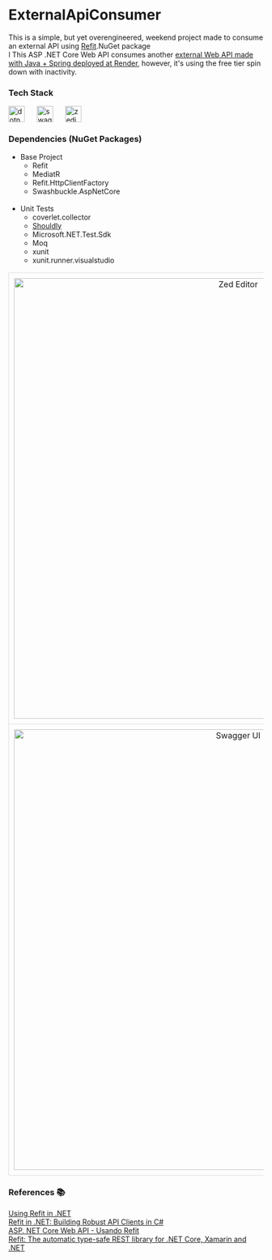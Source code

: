 # ExternalApiConsumer

<span>
This is a simple, but yet overengineered, weekend project made to consume an external API using <a href="https://github.com/reactiveui/refit">Refit<a/>.NuGet package</br>l
This ASP .NET Core Web API consumes another <a href="https://github.com/JGMelon22/DataFakerDemo"<a/>external Web API made with Java + Spring deployed at <a href="https://render.com/">Render<a/>, however, it's using the free tier spin down with inactivity.
<span/>

<h3>Tech Stack</h3>
<div style="display: flex; gap: 10px;">
    <img height="32" width="32" src="https://cdn.simpleicons.org/dotnet" alt="dotnet" />&nbsp;
    <img height="32" width="32" src="https://cdn.simpleicons.org/swagger" alt="swagger" />&nbsp;
    <img height="32" width="32" src="https://cdn.simpleicons.org/zedindustries" alt="zedindustries" />&nbsp;
</div>

### Dependencies (NuGet Packages)
<ul>
    <li>Base Project
        <ul>
            <li>Refit</li>
            <li>MediatR</li>
            <li>Refit.HttpClientFactory</li>
            <li>Swashbuckle.AspNetCore</li>
        </ul>
    </li></br>
    <li>Unit Tests
        <ul>
            <li>coverlet.collector</li>
            <li><a href="https://github.com/shouldly/shouldly">Shouldly<a/></li>
            <li>Microsoft.NET.Test.Sdk</li>
            <li>Moq</li>
            <li>xunit</li>
            <li>xunit.runner.visualstudio</li>
        </ul>
    </li>
</ul>

<table style="width: 100%; text-align: center; border-spacing: 20px;">
  <tr>
    <td style="border: 1px solid #ddd; padding: 10px;">
      <img src="https://github.com/user-attachments/assets/70e41027-b268-4556-a35e-a7e1c935fc38" alt="Zed Editor" width="870">
    </td>
  </tr>
  <tr>
    <td style="border: 1px solid #ddd; padding: 10px;">
      <img src="https://github.com/user-attachments/assets/997f7d4f-c9eb-409a-8e3f-6171c42e28d7" alt="Swagger UI" width="870">
    </td>
  </tr>
</table>

<h3>References 📚</h3>
<a href="https://medium.com/net-core/using-refit-in-net-0843bb199987">Using Refit in .NET</a><br/>
<a href="https://www.milanjovanovic.tech/blog/refit-in-dotnet-building-robust-api-clients-in-csharp">Refit in .NET: Building Robust API Clients in C#</a><br/>
<a href="https://macoratti.net/22/06/aspn_refit1.htm">ASP. NET Core Web API -  Usando Refit</a><br/>
<a href="https://github.com/reactiveui/refit">Refit: The automatic type-safe REST library for .NET Core, Xamarin and .NET</a><br/>
